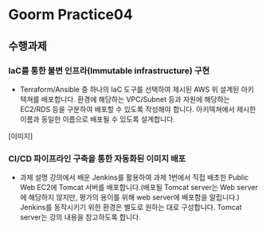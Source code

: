 # Goorm Practice04

## 수행과제

### IaC를 통한 불변 인프라(Immutable infrastructure) 구현

-   Terraform/Ansible 중 하나의 IaC 도구를 선택하여 제시된 AWS 위 설계된 아키텍쳐를 배포합니다. 환경에 해당하는 VPC/Subnet 등과 자원에 해당하는 EC2/RDS 등을 구분하여 배포할 수 있도록 작성해야 합니다. 아키텍쳐에서 제시한 이름과 동일한 이름으로 배포될 수 있도록 설계합니다.

[이미지]

### CI/CD 파이프라인 구축을 통한 자동화된 이미지 배포

-   과제 설명 강의에서 배운 Jenkins를 활용하여 과제 1번에서 직접 배초한 Public Web EC2에 Tomcat 서버를 배포합니다.(배포될 Tomcat server는 Web server에 해당하지 않지만, 평가의 용이를 위해 web server에 배포함을 알립니다.) Jenkins를 동작시키기 위한 환경은 별도로 원하는 대로 구성합니다. Tomcat server는 강의 내용을 참고하도록 합니다.

